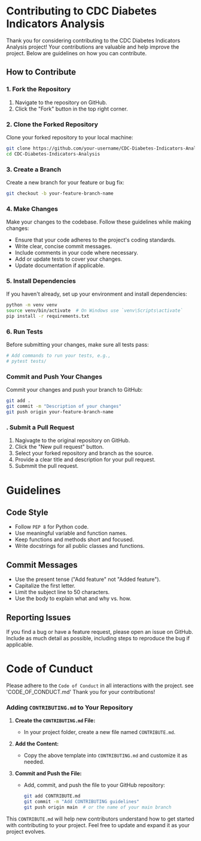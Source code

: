 # Contributing to CDC Diabetes Indicators Analysis

Thank you for considering contributing to the CDC Diabetes Indicators Analysis project! Your contributions are valuable and help improve the project. Below are guidelines on how you can contribute.

## How to Contribute

### 1. Fork the Repository

1. Navigate to the repository on GitHub.
2. Click the "Fork" button in the top right corner.

### 2. Clone the Forked Repository

Clone your forked repository to your local machine:

```bash
git clone https://github.com/your-username/CDC-Diabetes-Indicators-Analysis.git
cd CDC-Diabetes-Indicators-Analysis
```

### 3. Create a Branch
Create a new branch for your feature or bug fix:

```bash
git checkout -b your-feature-branch-name
```
### 4. Make Changes
Make your changes to the codebase. Follow these guidelines while making changes:

* Ensure that your code adheres to the project's coding standards.
* Write clear, concise commit messages.
* Include comments in your code where necessary.
* Add or update tests to cover your changes.
* Update documentation if applicable.

### 5. Install Dependencies
If you haven't already, set up your environment and install dependencies:

```bash
python -m venv venv
source venv/bin/activate  # On Windows use `venv\Scripts\activate`
pip install -r requirements.txt
```
### 6. Run Tests
Before submitting your changes, make sure all tests pass:

```bash
# Add commands to run your tests, e.g.,
# pytest tests/
```

### Commit and Push Your Changes
Commit your changes and push your branch to GitHub:

```bash
git add .
git commit -m "Description of your changes"
git push origin your-feature-branch-name
```

### . Submit a Pull Request
1. Nagivagte to the original repository on GitHub.
2. Click the "New pull request" button.
3. Select your forked repository and branch as the source.
4. Provide a clear title and description for your pull request.
5. Submmit the pull request.

# Guidelines

## Code Style
* Follow `PEP 8` for Python code.
* Use meaningful variable and function names.
* Keep functions and methods short and focused.
* Write docstrings for all public classes and functions.
## Commit Messages
* Use the present tense ("Add feature" not "Added feature").
* Capitalize the first letter.
* Limit the subject line to 50 characters.
* Use the body to explain what and why vs. how.
## Reporting Issues
If you find a bug or have a feature request, please open an issue on GitHub. Include as much detail as possible, including steps to reproduce the bug if applicable.

# Code of Cunduct
Please adhere to the `Code of Conduct` in all interactions with the project.
see 'CODE_OF_CONDUCT.md'
Thank you for your contributions!


### Adding `CONTRIBUTING.md` to Your Repository

1. **Create the `CONTRIBUTING.md` File:**
   - In your project folder, create a new file named `CONTRIBUTE.md`.
   
2. **Add the Content:**
   - Copy the above template into `CONTRIBUTING.md` and customize it as needed.

3. **Commit and Push the File:**
   - Add, commit, and push the file to your GitHub repository:

     ```bash
     git add CONTRIBUTE.md
     git commit -m "Add CONTRIBUTING guidelines"
     git push origin main  # or the name of your main branch
     ```

This `CONTRIBUTE.md` will help new contributors understand how to get started with contributing to your project. Feel free to update and expand it as your project evolves.

